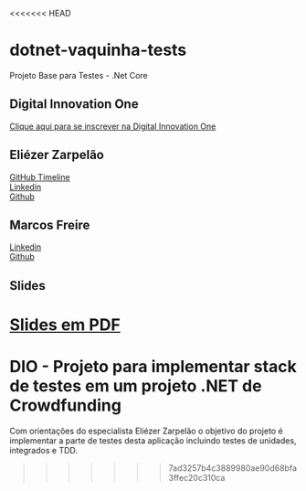 <<<<<<< HEAD
# dotnet-vaquinha-tests
Projeto Base para Testes - .Net Core  

## Digital Innovation One

[Clique aqui para se inscrever na Digital Innovation One](https://digitalinnovation.one/sign-up?ref=H395IYS4Z6)  

## Eliézer Zarpelão
[GitHub Timeline](https://elizarp.github.io/timeline/)  
[Linkedin](http://br.linkedin.com/in/eliezerzarpelao)  
[Github](https://github.com/elizarp) 

## Marcos Freire
[Linkedin](https://www.linkedin.com/in/marcos-freire-a73891125/)  
[Github](https://github.com/marcosfreire) 

## Slides
[Slides em PDF](TesteNetCore.pdf)
=======
# DIO - Projeto para implementar stack de testes em um projeto .NET de Crowdfunding

Com orientações do especialista Eliézer Zarpelão o objetivo do projeto é implementar a parte de testes desta aplicação incluindo testes de unidades, integrados e TDD.
>>>>>>> 7ad3257b4c3889980ae90d68bfa3ffec20c310ca
